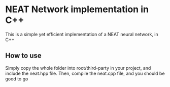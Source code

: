 # NEAT Network implementation in C++

This is a simple yet efficient implementation of a NEAT neural network, in C++

## How to use

Simply copy the whole folder into root/third-party in your project, and include the neat.hpp file. Then, compile the neat.cpp file, and you should be good to go
